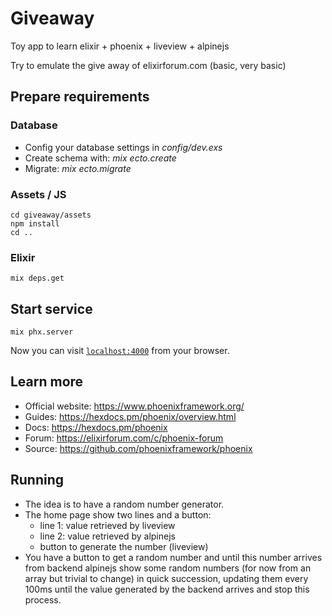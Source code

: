 # Giveaway

Toy app to learn elixir + phoenix + liveview + alpinejs

Try to emulate the give away of elixirforum.com (basic, very basic)

## Prepare requirements

### Database

 * Config your database settings in *config/dev.exs*
 * Create schema with:  *mix ecto.create*
 * Migrate:  *mix ecto.migrate*

### Assets / JS

 ```
 cd giveaway/assets
 npm install
 cd ..
 ```

### Elixir

```
mix deps.get
```

## Start service

```
mix phx.server
```
Now you can visit [`localhost:4000`](http://localhost:4000) from your browser.


## Learn more

  * Official website: https://www.phoenixframework.org/
  * Guides: https://hexdocs.pm/phoenix/overview.html
  * Docs: https://hexdocs.pm/phoenix
  * Forum: https://elixirforum.com/c/phoenix-forum
  * Source: https://github.com/phoenixframework/phoenix


## Running

* The idea is to have a random number generator.
* The home page show two lines and a button:
  - line 1: value retrieved by liveview
  - line 2: value retrieved by alpinejs
  - button to generate the number (liveview)
* You have a button to get a random number and until this number arrives from backend
alpinejs show some random numbers (for now from an array but trivial to change) in
quick succession, updating them every 100ms until the value generated by the backend arrives and
stop this process.